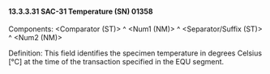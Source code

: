 #### 13.3.3.31 SAC-31 Temperature (SN) 01358

Components: &lt;Comparator (ST)> ^ &lt;Num1 (NM)> ^ &lt;Separator/Suffix (ST)> ^ &lt;Num2 (NM)>

Definition: This field identifies the specimen temperature in degrees Celsius [°C] at the time of the transaction specified in the EQU segment.
